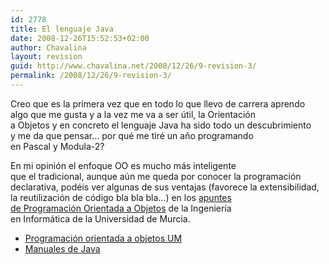 ```yaml
---
id: 2778
title: El lenguaje Java
date: 2008-12-26T15:52:53+02:00
author: Chavalina
layout: revision
guid: http://www.chavalina.net/2008/12/26/9-revision-3/
permalink: /2008/12/26/9-revision-3/
---
```

<p align="left">
  Creo que es la primera vez que en todo lo que llevo de carrera aprendo<br /> algo que me gusta y a la vez me va a ser &uacute;til, la Orientaci&oacute;n<br /> a Objetos y en concreto el lenguaje Java ha sido todo un descubrimiento<br /> y me da que pensar&#8230; por qu&eacute; me tir&eacute; un a&ntilde;o programando<br /> en Pascal y Modula-2?
</p>

<p align="left">
  En mi opini&oacute;n el enfoque OO es mucho m&aacute;s inteligente<br /> que el tradicional, aunque a&uacute;n me queda por conocer la programaci&oacute;n<br /> declarativa, pod&eacute;is ver algunas de sus ventajas (favorece la extensibilidad,<br /> la reutilizaci&oacute;n de c&oacute;digo bla bla bla&#8230;) en los <a href="http://dis.um.es/%7Ebmoros/" target="_blank">apuntes<br /> de Programaci&oacute;n Orientada a Objetos</a> de la Ingenier&iacute;a<br /> en Inform&aacute;tica de la Universidad de Murcia.
</p>

  * <a href="http://dis.um.es/%7Ebmoros/" target="_blank">Programaci&oacute;n orientada a objetos UM</a>
  * <a href="ficheros/ficheros.php#manjava" target="_blank">Manuales de Java</a>